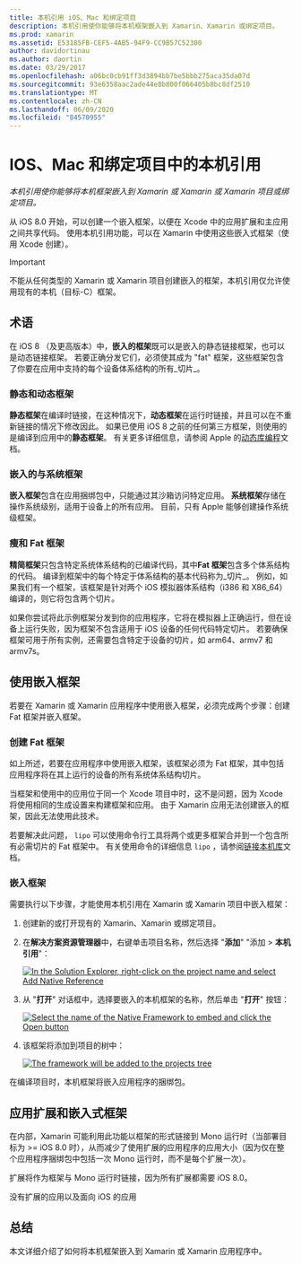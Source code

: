 ```yaml
---
title: 本机引用 iOS、Mac 和绑定项目
description: 本机引用使你能够将本机框架嵌入到 Xamarin、Xamarin 或绑定项目。
ms.prod: xamarin
ms.assetid: E53185FB-CEF5-4AB5-94F9-CC9B57C52300
author: davidortinau
ms.author: daortin
ms.date: 03/29/2017
ms.openlocfilehash: a06bc0cb91ff3d3894bb7be5bbb275aca35da07d
ms.sourcegitcommit: 93e6358aac2ade44e8b800f066405b8bc8df2510
ms.translationtype: MT
ms.contentlocale: zh-CN
ms.lasthandoff: 06/09/2020
ms.locfileid: "84570955"
---
```

# <a name="native-references-in-ios-mac-and-bindings-projects"></a>IOS、Mac 和绑定项目中的本机引用

_本机引用使你能够将本机框架嵌入到 Xamarin 或 Xamarin 或 Xamarin 项目或绑定项目。_

从 iOS 8.0 开始，可以创建一个嵌入框架，以便在 Xcode 中的应用扩展和主应用之间共享代码。 使用本机引用功能，可以在 Xamarin 中使用这些嵌入式框架（使用 Xcode 创建）。

> [!IMPORTANT]
> 不能从任何类型的 Xamarin 或 Xamarin 项目创建嵌入的框架，本机引用仅允许使用现有的本机（目标-C）框架。

<a name="Terminology"></a>

## <a name="terminology"></a>术语

在 iOS 8 （及更高版本）中，**嵌入的框架**既可以是嵌入的静态链接框架，也可以是动态链接框架。 若要正确分发它们，必须使其成为 "fat" 框架，这些框架包含了你要在应用中支持的每个设备体系结构的所有_切片_。

<a name="Static-vs-Dynamic-Frameworks"></a>

### <a name="static-vs-dynamic-frameworks"></a>静态和动态框架

**静态框架**在编译时链接，在这种情况下，**动态框架**在运行时链接，并且可以在不重新链接的情况下修改因此。 如果已使用 iOS 8 之前的任何第三方框架，则使用的是编译到应用中的**静态框架**。 有关更多详细信息，请参阅 Apple 的[动态库编程](https://developer.apple.com/library/mac/documentation/DeveloperTools/Conceptual/DynamicLibraries/100-Articles/OverviewOfDynamicLibraries.html#//apple_ref/doc/uid/TP40001873-SW1)文档。

<a name="Embedded-vs-System-Frameworks"></a>

### <a name="embedded-vs-system-frameworks"></a>嵌入的与系统框架

**嵌入框架**包含在应用捆绑包中，只能通过其沙箱访问特定应用。 **系统框架**存储在操作系统级别，适用于设备上的所有应用。 目前，只有 Apple 能够创建操作系统级框架。

<a name="Thin-vs-Fat-Frameworks"></a>

### <a name="thin-vs-fat-frameworks"></a>瘦和 Fat 框架

**精简框架**只包含特定系统体系结构的已编译代码，其中**Fat 框架**包含多个体系结构的代码。 编译到框架中的每个特定于体系结构的基本代码称为_切片_。 例如，如果我们有一个框架，该框架是针对两个 iOS 模拟器体系结构（i386 和 X86_64）编译的，则它将包含两个切片。

如果你尝试将此示例框架分发到你的应用程序，它将在模拟器上正确运行，但在设备上运行失败，因为框架不包含适用于 iOS 设备的任何代码特定切片。 若要确保框架可用于所有实例，还需要包含特定于设备的切片，如 arm64、armv7 和 armv7s。

<a name="Working-with-Embedded-Frameworks"></a>

## <a name="working-with-embedded-frameworks"></a>使用嵌入框架

若要在 Xamarin 或 Xamarin 应用程序中使用嵌入框架，必须完成两个步骤：创建 Fat 框架并嵌入框架。

<a name="Overview"></a>

### <a name="creating-a-fat-framework"></a>创建 Fat 框架

如上所述，若要在应用程序中使用嵌入框架，该框架必须为 Fat 框架，其中包括应用程序将在其上运行的设备的所有系统体系结构切片。

当框架和使用中的应用位于同一个 Xcode 项目中时，这不是问题，因为 Xcode 将使用相同的生成设置来构建框架和应用。 由于 Xamarin 应用无法创建嵌入的框架，因此无法使用此技术。

若要解决此问题， `lipo` 可以使用命令行工具将两个或更多框架合并到一个包含所有必需切片的 Fat 框架中。 有关使用命令的详细信息 `lipo` ，请参阅[链接本机库](~/ios/platform/native-interop.md)文档。

<a name="Embedding-a-Framework"></a>

### <a name="embedding-a-framework"></a>嵌入框架

需要执行以下步骤，才能使用本机引用在 Xamarin 或 Xamarin 项目中嵌入框架：

1. 创建新的或打开现有的 Xamarin、Xamarin 或绑定项目。
2. 在**解决方案资源管理器**中，右键单击项目名称，然后选择 "**添加**" "添加  >  **本机引用**"： 

    [![](native-references-images/ref01.png "In the Solution Explorer, right-click on the project name and select Add Native Reference")](native-references-images/ref01.png#lightbox)
3. 从 "**打开**" 对话框中，选择要嵌入的本机框架的名称，然后单击 "**打开**" 按钮： 

    [![](native-references-images/ref02.png "Select the name of the Native Framework to embed and click the Open button")](native-references-images/ref02.png#lightbox)
4. 该框架将添加到项目的树中： 

    [![](native-references-images/ref03.png "The framework will be added to the projects tree")](native-references-images/ref03.png#lightbox)

在编译项目时，本机框架将嵌入应用程序的捆绑包。

<a name="App-Extensions-and-Embedded-Frameworks"></a>

## <a name="app-extensions-and-embedded-frameworks"></a>应用扩展和嵌入式框架

在内部，Xamarin 可能利用此功能以框架的形式链接到 Mono 运行时（当部署目标为 >= iOS 8.0 时），从而减少了使用扩展的应用程序的应用大小（因为仅在整个应用程序捆绑包中包括一次 Mono 运行时，而不是每个扩展一次）。

扩展将作为框架与 Mono 运行时链接，因为所有扩展都需要 iOS 8.0。

没有扩展的应用以及面向 iOS 的应用 

<a name="Summary"></a>

## <a name="summary"></a>总结

本文详细介绍了如何将本机框架嵌入到 Xamarin 或 Xamarin 应用程序中。
